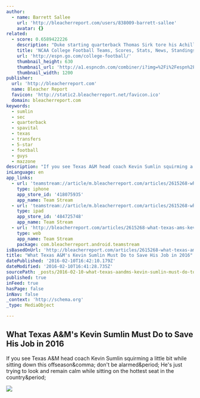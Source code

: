 ```yaml
---
author:
  - name: Barrett Sallee
    url: 'http://bleacherreport.com/users/838009-barrett-sallee'
    avatar: {}
related:
  - score: 0.6589422226
    description: "Duke starting quarterback Thomas Sirk tore his Achilles' tendon during a team conditioning session Tuesday, putting his 2016 season in jeopardy. Sirk led the team in rushing last season and had 3,428 yards of offense -- the second-highest total in school history."
    title: 'NCAA College Football Teams, Scores, Stats, News, Standings, Rumors - College Football - ESPN'
    url: 'http://espn.go.com/college-football/'
    thumbnail_height: 630
    thumbnail_url: 'http://a1.espncdn.com/combiner/i?img=%2Fi%2Fespn%2Fespn_logos%2Fespn_red.png'
    thumbnail_width: 1200
publisher:
  url: 'http://bleacherreport.com'
  name: Bleacher Report
  favicon: 'http://static2.bleacherreport.net/favicon.ico'
  domain: bleacherreport.com
keywords:
  - sumlin
  - sec
  - quarterback
  - spavital
  - texas
  - transfers
  - 5-star
  - football
  - guys
  - mazzone
description: "If you see Texas A&M head coach Kevin Sumlin squirming a little bit while sitting down this offseason, don't be alarmed. He's just trying to look and remain calm while sitting on the hottest seat in the country."
inLanguage: en
app_links:
  - url: 'teamstream://article/m.bleacherreport.com/articles/2615268-what-texas-ams-kevin-sumlin-must-do-to-save-his-job-in-2016'
    type: iphone
    app_store_id: '418075935'
    app_name: Team Stream
  - url: 'teamstream://article/m.bleacherreport.com/articles/2615268-what-texas-ams-kevin-sumlin-must-do-to-save-his-job-in-2016'
    type: ipad
    app_store_id: '484725748'
    app_name: Team Stream
  - url: 'http://bleacherreport.com/articles/2615268-what-texas-ams-kevin-sumlin-must-do-to-save-his-job-in-2016'
    type: web
    app_name: Team Stream
    package: com.bleacherreport.android.teamstream
isBasedOnUrl: 'http://bleacherreport.com/articles/2615268-what-texas-ams-kevin-sumlin-must-do-to-save-his-job-in-2016'
title: "What Texas A&M's Kevin Sumlin Must Do to Save His Job in 2016"
datePublished: '2016-02-10T16:42:10.179Z'
dateModified: '2016-02-10T16:41:28.735Z'
sourcePath: _posts/2016-02-10-what-texas-aandms-kevin-sumlin-must-do-to-save-his-job-in-201.md
published: true
inFeed: true
hasPage: false
inNav: false
_context: 'http://schema.org'
_type: MediaObject

---
```

<article style=""><h1>What Texas A&amp;M's Kevin Sumlin Must Do to Save His Job in 2016</h1><p>If you see Texas A&amp;M head coach Kevin Sumlin squirming a little bit while sitting down this offseason&amp;comma; don't be alarmed&amp;period; He's just trying to look and remain calm while sitting on the hottest seat in the country&amp;period;</p><img src="http://img.bleacherreport.net/img/images/photos/003/572/983/hi-res-043ff5afa241711f2ece315c99da2ec1_crop_exact.jpg?w=1500&amp;h=1500&amp;q=85" /></article>